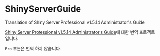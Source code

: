 # ShinyServerGuide

Translation of Shiny Server Professional v1.5.14 Administrator's Guide

[Shiny Server Professional v1.5.14 Administrator's Guide](https://docs.rstudio.com/shiny-server/#server-management)에 대한 번역 프로젝트입니다.

`Pro` 부분은 번역 하지 않습니다. 

